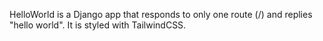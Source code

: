 HelloWorld is a Django app that responds to only one route (/) and replies "hello world".
It is styled with TailwindCSS.